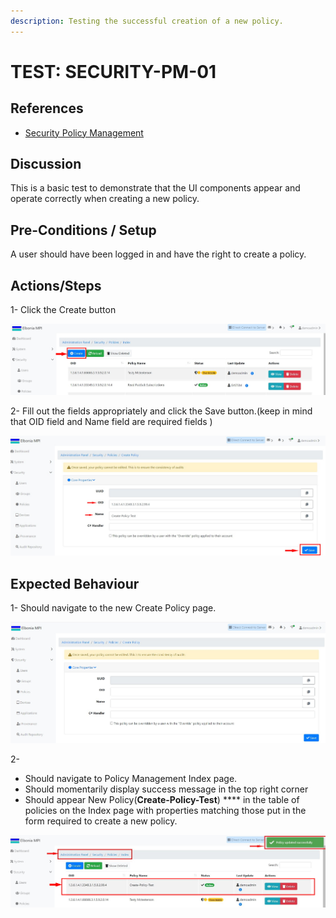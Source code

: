 ```yaml
---
description: Testing the successful creation of a new policy.
---
```


# TEST: SECURITY-PM-01

## References

* [Security Policy Management](../../../../operations/security-administration/security-policy-management.md)

## Discussion

This is a basic test to demonstrate that the UI components appear and operate correctly when creating a new policy.

## Pre-Conditions / Setup

A user should have been logged in and have the right to create a policy.

## Actions/Steps

1- Click the Create button  

![](../../../../../.gitbook/assets/1%20%283%29.jpg)

2- Fill out the fields appropriately and click the Save button.\(keep in mind that  OID field and Name field are required fields \) 

![](../../../../../.gitbook/assets/3%20%285%29.jpg)

## Expected Behaviour

1- Should navigate to the new Create Policy page.

![](../../../../../.gitbook/assets/2.jpg)

2-

* Should navigate to Policy Management Index page.
* Should momentarily display success message in the top right corner
* Should appear New Policy\(**Create-Policy-Test**\) **** in the table of policies on the Index page with properties matching those put in the form required to create a new policy.

![](../../../../../.gitbook/assets/4%20%281%29.jpg)





    



